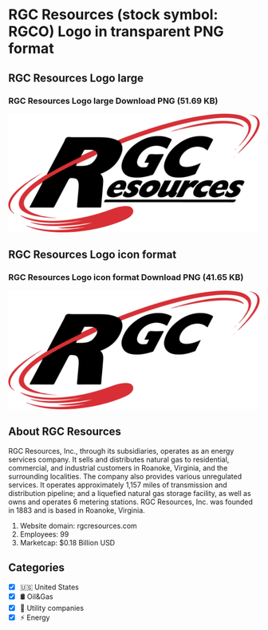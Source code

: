 # RGC Resources (stock symbol: RGCO) Logo in transparent PNG format

## RGC Resources Logo large

### RGC Resources Logo large Download PNG (51.69 KB)

![RGC Resources Logo large Download PNG (51.69 KB)](/img/orig/RGCO_BIG-a126d022.png)

## RGC Resources Logo icon format

### RGC Resources Logo icon format Download PNG (41.65 KB)

![RGC Resources Logo icon format Download PNG (41.65 KB)](/img/orig/RGCO-61acdb51.png)

## About RGC Resources

RGC Resources, Inc., through its subsidiaries, operates as an energy services company. It sells and distributes natural gas to residential, commercial, and industrial customers in Roanoke, Virginia, and the surrounding localities. The company also provides various unregulated services. It operates approximately 1,157 miles of transmission and distribution pipeline; and a liquefied natural gas storage facility, as well as owns and operates 6 metering stations. RGC Resources, Inc. was founded in 1883 and is based in Roanoke, Virginia.

1. Website domain: rgcresources.com
2. Employees: 99
3. Marketcap: $0.18 Billion USD


## Categories
- [x] 🇺🇸 United States
- [x] 🛢 Oil&Gas
- [x] 🚰 Utility companies
- [x] ⚡ Energy
